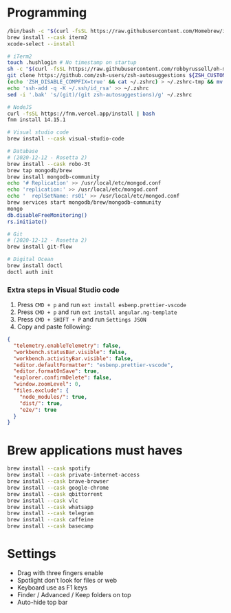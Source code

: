 # Programming

```bash
/bin/bash -c "$(curl -fsSL https://raw.githubusercontent.com/Homebrew/install/HEAD/install.sh)"
brew install --cask iterm2
xcode-select --install

# iTerm2
touch .hushlogin # No timestamp on startup
sh -c "$(curl -fsSL https://raw.githubusercontent.com/robbyrussell/oh-my-zsh/master/tools/install.sh)" # Oh my ZSH!
git clone https://github.com/zsh-users/zsh-autosuggestions ${ZSH_CUSTOM:-~/.oh-my-zsh/custom}/plugins/zsh-autosuggestions
(echo 'ZSH_DISABLE_COMPFIX=true' && cat ~/.zshrc) > ~/.zshrc-tmp && mv ~/.zshrc-tmp ~/.zshrc
echo 'ssh-add -q -K ~/.ssh/id_rsa' >> ~/.zshrc
sed -i '.bak' 's/(git)/(git zsh-autosuggestions)/g' ~/.zshrc

# NodeJS
curl -fsSL https://fnm.vercel.app/install | bash
fnm install 14.15.1

# Visual studio code
brew install --cask visual-studio-code

# Database
# (2020-12-12 - Rosetta 2)
brew install --cask robo-3t
brew tap mongodb/brew
brew install mongodb-community
echo '# Replication' >> /usr/local/etc/mongod.conf
echo 'replication:' >> /usr/local/etc/mongod.conf
echo '  replSetName: rs01' >> /usr/local/etc/mongod.conf
brew services start mongodb/brew/mongodb-community
mongo
db.disableFreeMonitoring()
rs.initiate()

# Git
# (2020-12-12 - Rosetta 2)
brew install git-flow

# Digital Ocean
brew install doctl
doctl auth init


```

### Extra steps in Visual Studio code

1. Press `CMD + p` and run `ext install esbenp.prettier-vscode`
1. Press `CMD + p` and run `ext install angular.ng-template`
1. Press `CMD + SHIFT + P` and run `Settings JSON`
1. Copy and paste following:

```json
{
  "telemetry.enableTelemetry": false,
  "workbench.statusBar.visible": false,
  "workbench.activityBar.visible": false,
  "editor.defaultFormatter": "esbenp.prettier-vscode",
  "editor.formatOnSave": true,
  "explorer.confirmDelete": false,
  "window.zoomLevel": 0,
  "files.exclude": {
    "node_modules/": true,
    "dist/": true,
    "e2e/": true
  }
}
```

# Brew applications must haves

```bash
brew install --cask spotify
brew install --cask private-internet-access
brew install --cask brave-browser
brew install --cask google-chrome
brew install --cask qbittorrent
brew install --cask vlc
brew install --cask whatsapp
brew install --cask telegram
brew install --cask caffeine
brew install --cask basecamp
```

# Settings

- Drag with three fingers enable
- Spotlight don’t look for files or web
- Keyboard use as F1 keys
- Finder / Advanced / Keep folders on top
- Auto-hide top bar
